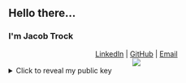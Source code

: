 ## Hello there...
### I'm Jacob Trock

<div align="center">
<a href="https://www.linkedin.com/in/jake-trock">LinkedIn</a> | 
<a href="https://github.com/jaketrock">GitHub</a> |
<a href="mailto:jtrock@geocrypt.me">Email</a>

  <br>

<a href="https://jake.trock.com/">
  <img align="center" src="https://github-readme-stats.vercel.app/api/top-langs/?username=jaketrock&hide=vue,html,css,PHP,Processing,Jupyter%20Notebook&title_color=ffffff&text_color=c9cacc&icon_color=2bbc8a&bg_color=1d1f21&langs_count=5" />
</a>
</div>


<details>
  <summary>Click to reveal my public key</summary>
-----BEGIN PGP PUBLIC KEY BLOCK-----

mQINBGFSLqABEACwOtHOpwByyIgf2E1lBTcQRK9Ci2eLtMkOjyqEzK+PtGqvpRKw
FrJOX4HHMqafLu5Jmv9zdXelwyqBRkXM+Q4RmxghzrmfjWeehv8xewtFkX1Izj9J
NLs94s20voDxsHVEcusoLV5XnzyJ9K13Tdx/1VU5Ll/5Huop56x9EONE3N8bFW/e
dotmBSA82dE0eGVreEcFosvtmGJpbVwbWHrhTAxwM9SAugM8+KU+Byfk9vy60DpO
lX/Hx3r9eJ27t6kqmGKi9lRBDU9vFO2k9BzxZ4Sxe7voJpq3Qk8aQkX2nKaqg5Yl
NTbuy+bbWD8X17LFtsspd1iMHtm+XnBCTVPZJrdE7afrqYiVFqzy0wXblgkTGvlq
WhT/UBS6kjk6AeFND5em/6wN4uKrl3ldC9ssECWMJqC3A6Ud8ElrZOrAmRnqRhsg
ryIwgJgGnT26pFarcKBG0Mgj6+3jBLjUDq283iwH++IzpZ8HxnjWb0VkyoF9pOmf
vvYHYvfwLkOBN+VwTD4gVv3707kjYwz4o1VlhgAA3mnJLyZ+Cvd5+xxYRalJo/0y
0OauSSHlo8lMe9XeXJfEJUFJfKmwkI3fSMfCGjvgP8SQTIQXBADcv/CHh+oVCymK
gRR4r652as2w2Fj7S3lQMqRo/X4q7fCx3lZJl09+pWsszmp3pqfBDroXrQARAQAB
tD1KYWNvYiBUcm9jayAobm9ydGhlYXN0ZXJuIHN0dWRlbnQpIDx0cm9jay5qQG5v
cnRoZWFzdGVybi5lZHU+iQJOBBMBCAA4FiEEXjlEdx2uBz1mK+4tRu56dPqJQvcF
AmFSLqACGwMFCwkIBwIGFQoJCAsCBBYCAwECHgECF4AACgkQRu56dPqJQvf8sg/+
Mos+erU3S3Pl0QHVe0LX7Aetr8QOAqw/Ne0qFGAOunLEQlNEaDIlsdVfVArcY8iq
rP39ToQx1Uo1x84J3kwW5/15elHrT9Wey0pQoU6si6Kw1Dgy0FlqLfpt23vc9Huo
gXFJF1xTKMR7IltCelSDwpx80kJ1Ph7cSxBd5/U41GqLMKsTSKfL2rHkTKO6H4WX
i0xtJEk2VkJmY9FASougDvunqY9bpR5sWx97BaouYA9LaR/mt7+CygwZWPZaRNrI
IPA65G49+u/r0ToQQNFlfPUKP+6qLQqgo/atVviCLutRwNUuft0MLQICJyzgvRD4
XqQj44rtgCZ6jBTaV4KB3lotr6XxfQVk4S5aR6UnitR9uB5sGX7M1595mSgkK/sU
kyxOJ+7agcKlmppP8Mafc1KBOW0vW9zGEgc3F2wlEUzDt3zkdZaOsMwdJR2TuAWJ
gy2fjcIdgdMdJoGKReYjOex3o8oGc1eGtqpR7QEOAy7Prm38v0DxAavADftFFSJL
YdiQdCwSbU1xX2vCyhOh2K8aEEfONAh6rLvxsuag81loUbsGCmwIuAvvfJCMM3RX
Smmg2pVNAf/l/W1tZQVBfX7Q4W86+X6wbBuuuxQnzbZswJLjjRpnBsWzaTigpT8M
20TpwMl6/5ItwLCFvGlZXsrQEwOyha353/k5giQWTeLR/wAAUl3/AABSWAEQAAEB
AAAAAAAAAAAAAAAA/9j/4AAQSkZJRgABAQEAYABgAAD/2wBDAAgGBgcGBQgHBwcJ
CQgKDBQNDAsLDBkSEw8UHRofHh0aHBwgJC4nICIsIxwcKDcpLDAxNDQ0Hyc5PTgy
PC4zNDL/2wBDAQkJCQwLDBgNDRgyIRwhMjIyMjIyMjIyMjIyMjIyMjIyMjIyMjIy
MjIyMjIyMjIyMjIyMjIyMjIyMjIyMjIyMjL/wAARCAGXAUADASIAAhEBAxEB/8QA
HwAAAQUBAQEBAQEAAAAAAAAAAAECAwQFBgcICQoL/8QAtRAAAgEDAwIEAwUFBAQA
AAF9AQIDAAQRBRIhMUEGE1FhByJxFDKBkaEII0KxwRVS0fAkM2JyggkKFhcYGRol
JicoKSo0NTY3ODk6Q0RFRkdISUpTVFVWV1hZWmNkZWZnaGlqc3R1dnd4eXqDhIWG
h4iJipKTlJWWl5iZmqKjpKWmp6ipqrKztLW2t7i5usLDxMXGx8jJytLT1NXW19jZ
2uHi4+Tl5ufo6erx8vP09fb3+Pn6/8QAHwEAAwEBAQEBAQEBAQAAAAAAAAECAwQF
BgcICQoL/8QAtREAAgECBAQDBAcFBAQAAQJ3AAECAxEEBSExBhJBUQdhcRMiMoEI
FEKRobHBCSMzUvAVYnLRChYkNOEl8RcYGRomJygpKjU2Nzg5OkNERUZHSElKU1RV
VldYWVpjZGVmZ2hpanN0dXZ3eHl6goOEhYaHiImKkpOUlZaXmJmaoqOkpaanqKmq
srO0tba3uLm6wsPExcbHyMnK0tPU1dbX2Nna4uPk5ebn6Onq8vP09fb3+Pn6/9oA
DAMBAAIRAxEAPwC1FGIpDGzPgcqSabdCB0dZ9skeMbHGQa5GTWr26X5dO1aYekkk
cY/Q1Dt1N8bdFiX/AK73rvn9KzURtkfiHwzp5V7iCP7HJsZ8RkbGx6jt9a5DUdMv
NLETXiIqSLuR0kDAj+ddbezanbQ3Es8NgmICyiKMnp2OTzU9rp+sXkMbNfwxRuo/
dw26jg/XNUK5wKsKkU5rs5/h3I8DNbXW256hJRhG/HqK5Gawu7K6e3u4WgkT7wc/
y9R70XGhu4Kev5UqrgnPUjgUjxlcBQy54ywqz5SiOOQEEHjI7UDsRJ0KZw3rUzBh
aquOcHn1pFUebkgYxVmaGbYYtgJZRj2/wpXCxTtkWVlQryh2rj/CrUyeQzh1K+aM
DI4qSDTZYLLzWjbe33SCOK6bTvCuoatb+fIigZG2RmwpXHf3qXNR3LjTlLY5iN47
ezWIyLLdOMFQc+WPetO10a4uIkeOI8MGA3Yzjv8ASu6sfDukaXbIkypJJHkqu3OM
9ee4q0ZbZW8qK2Cg8htnJrnliOx0wwumpwUuhzytL5okUsOBDCSFq8ugXD3CzRJc
TRGHAHl4+b1INdyrTeQpQGNlPHFTpO6oQJFc457YqPbyNPq0TirDwdc+c5CrGkoB
bPG1gOuKfZ+Cb6Fmjlmhfc+QUzytdSNQCli52nP8IzRJettVlJUngHPNL20ivq8D
mLjw7eS3M7RTxDMgIDfw1cj0NotSjuU8tXhHzhmI69a3EuiQVmUEf7Q6UjzKLnDn
93jIb19qaqSYOjElW1Cx7yQT1+U9KjnBdI3jTKnuB0qe1liYths88r71P+6yqDqO
1WqhhLD9irFhYjGqMS3JIWobt44ZVULhSP7taaKgk9iMZz0pbmFWVWjVTxyDzmr5
zndJoxJL23hRQzZBOBjtWVPfA+JWhZgSkA2I2MIzf4gV1T28OARg5GCFA5ritcR2
1mO0eBV8sEJNIcPLH1AJ9jxVRldicLGncZt4GkR1eQgj5T39KoahM1jaJGI1nvpV
2ww7uOmelLo/h221QNG2qyKUG6WCH5dpPrWh/Yuj6FfGWCWWWUxlE86QyEcc4zVK
SvYXKZPh2CK11/bODLcS2iSO5wAu7/OK64i1iBCAM/JIXmuLsJA3iZZNpkIsI1IU
44yetbls86R+SrxrGueADyPc0prUEWbqaION2UYc465FRqJbh1SGLIxwXO2qryrN
IRvPHBXGOaFjlzvw7noAelIDRGl3zKWjRUx1+bOaPsN1Zp5htklQ9XAyR+FT2V3K
HCtnH+0eVrWWF5ISy3IBY/eHT6YrJykmUoplNJ3eyAVgmU6sMVlPJu6zk8c88Ctt
tHS4tHJFzvAOU3YVvdawxp7KpRlaJSPuucsKtSTE42Fgma3hklEgYEDaN33vpUlz
fnyXSS0wygHiQEnPpTdO0ezBaMQ7wi/eZietT3mj2UdtxaKHPfmqTJOS8W3JXTo1
NtLGBKuZiBtGe2R0rKlkvNThWzW4IspcbvMGd0g5H06V176ZDcafNAsrJHKpDI3z
J+RrhrW7XTdTSzu5YUgjOZGTLYI/rTLTO2wTzk5ppjP1qxsHpRjA4q7mFjmvEQ22
dzk9LZj+orqtLtRHpdq+352RT9OK5XxMP9FnBzzbH9Wr0Czh22FsvpGv8qU3ZFRQ
57cSEDO3Fcz4i0CDXQ0UgVZYz+6nK8j2+ldbtIOMZzVKWErKWPPP5VlGRpa+x5pJ
4J1GxiUSzxPGRyEQkD06nj61dh8E3MkYVfLKuMF142ntkev0ruppY4/3ZIJcY+n1
pkcKWcpkQJsOCTnhv/r0nUOmnSutTzSLQLnzvMSFyYQfM64B9eetbFr4du9RbYpk
jjJDSyAc49Pzruf7SRcbUxgH5eAR6/WobjXBEhFuwOBzgDP4VDqvoarDxIdM8M2u
kYco0nGd8xz+Q7VotdSyIwVkwOyjiudk1t5PmkuNxPRSMgf/AF6YurbuGkC56np+
tYO71Z0JKOxrLcPGxZsYPrVsTJMEKuoYHo3asP7bGWMUkvJ5HOQaR71VcKQN31xR
Yo3hflWZIlHy8EkdKeksW0mRooxnIB4yfWsH+0d37uOTb6jPJqe3CSkeZIdq/wB/
mkBoTW0dyud67yeCADiqP2QQnZNJvHXDAgZ9vSklnt4nIhYRnvgdaqXN68S5W6yD
xtZev4UBYlluJrOVScNGTjjkH2+tTLOLhflxgc7azLS4haQb49xP3sn5D/wGrdxJ
Nbx5gs4QoO4hRyRT1Qgku5LaRcJg54PTircWoRSn58BgflYNzWTLfwTqEkRl9Bj7
v51QmZYf3kEu+MH05FO7J2O3guElIAYFupNOlkdJCN2Aa4+01VkdHVmbbyMVsDUR
PCr+YOnU9/8ACi7RLimbCyGEZQDaep9K5vxNDNdWz3UFxI6QcspxlV77TViSWXyC
uf8Ad54JqlLKyQMdqtsXLDdjPt71vTepz1IGvpfh/S1gRt01wzoGL7ypII9qiudP
tobq4SJQny8BjntWDD4jubeARwx52jcvmen4elZt/wCIheLiZm2jlhGm3cfc+lbR
g73Zyt6FqxuVTVVlX99ItqqYQfdwejVrbL24QsIl2E8oZeWH4dK5m2vY49RMaReR
M1tsCs3LADIJqKLxHqckB8udIm6q2MkkVo0Qjqxp+oRktHasg4IBlDcfjU0t5NFE
0c9o6NwEkjdSPx5rgZL++kZjdXl7PIeiKWXH120wtcuw2afO5HPz7mB/Oly33C53
D67opYW/25re86KXbaQf65qqnjiGzuwi2l288ed3lxl1k9xXMxQ6os8dzb6eUlA2
5KjFWYo/EsNw00YCljlgWADfpxRyx6hd9DrLn4iazc2jfYtBu4kxhjcIRkVkTeJv
Gt/GiJpcMewfKTsyF9yXGaztQ0/VJYhLJeXHllsMDIzKPbAxVZfDc1zhXu1lyOjE
t/M0KMFsDcmaIn8VMGMuo2loTx80yjH5Z/rVU32oxS4l8YWIbOSDJv5/Sr1j4HRo
1cxgkDblIxmpJvBkIfIkkLHjaDt5p80UFmUJfEWp2RUW+o22oRnJcpFtA/M1zksh
1C+Z5AUeR/m7KP8AOK7NvCVvGxUxndnaAXJx6k1W1HwwkcZijiDTJ+82L/Gv1pc0
eg0mdjtGOKYyccVVOsWZGY2kk/65ws38hUtnrttG7iSxvGjYY3GErg+vNTr0Jsc9
4pXFvOpHW3/9mr0O3KjTrUDr5S/yrz3X7iTUTIkduY2aMJGJHUbzuz68cVvxeJJE
gihFpCsioBh7leT+GaJJtIa0OrjGeR1rI1GcLcGJmAUcnB61QtvEV28yqyWgGcFY
nZz/ACGKfdmV2d8Kd3JVhiuaWh10IX1Kr3Y4Mab0J6N1PvSXV2hTkbGHLRk5x71U
VpzLIftcPyc+SgOR7k1k3uoO8nzMile6n9aLaHTctzXpYFgXDd/T6g1nvM0jZJOD
ycdz7VC8l6YfOWQyJ0JUZqAXkmdssOD3wpGaLA5E5nlEpHQenY1MZskD9DULXEUi
gAH8RTHcKuACT2CiiwJlprtVjIOT23LwaiXUlcbJSZGHAyKiXZIMyiQAd9uPzpWs
LBgHkujjIOxTjPtRZBzMv2l1cTybUgTYvVi3T/69X5rllxukBA52gZOazUuYoVCR
bI4l4AB6VnvqU13drbW8RAz80jcDHep5blc1jWe8VmyAxbudtIb+HBSdt/bay5H/
ANasS8ne3GxOdvJYk8/SsqTVpCuFt0YD+Ik5qlTuRKrY6vOnjDx23y5+bZJT21qx
t4sQTyRHsrqcCuMTUGBICun0brSG+cnMu5x6dD+NV7LuQ6x0FzqYnkJ3Bs/xKetQ
fb2VgQcg9VPFYkd3KzYJ3A9B6VftojK4HlOwPTBp8iQlNs0orlRKCHCA1qQXLpEx
QA84PHBrHk0/ylEmMEDorZx9afZS3Hmk7j5Z7AjFZuJakdBDeYLxElCQMAnipjF5
yCJ1wrD6/rWHLfqMHeBuGCucqf8ACtCz1AxFCrhlxyM5qdU7lOzRb/sKadVijP7n
kEscMc9gab/wilssMge2UhVOVYk449a2bG/SZRgjJOAD61bnY7pRnI2nIHHatVVZ
zSpJHExaeo8RGVk2olpGUY9TxjbXV2tvbR6fH5tvG27/AGeQKx0s2bX3uEkYqtrG
piPYjvn0rcZQkMWTu3Dj2NaSldGCjZjjp8EgBVAAeckU5dJt88s+D1GcVchQmJAT
gHtUpjWPqfpk1hzSNuVFJdPtIOgLD0bmpWgtwuDEu0+1WdqscDJ9lFP8krgrFwev
tS5mPlREsJjsGZEXBfjNVZrGG6w0luoYfxI20/pWtj/QThGJ3dKiETfxAj2o5mFj
Pgtb61H7q6jePJx5qZK/Uisy8ubuxkj+0WolmYE7o3GCPX2rq449sDZXIz0rOv7C
OZcErGg7sOQf8KtS7kswBqAZ0ZreRWYFm3DhD0GSKdAsc9wTHcCQN6OAc/jUt41t
pk6NDeWoRkIZSRjPuKwP7cRRJHb20N0QSS4jLhCT7VolckzjYeJZvvXxU/7JP9AK
kg8LardTKk+oygH7x+bAH516NtHYU1+nAo9uyVSPNtS0GPS0uw0rzIVTazgZHODi
tfTfCVmyrcSNJjjainbk+5FWfFUEtwgijQuXEYwD/t9/auqsIIYLeEM/IAJb1PtT
lUtEI0m2Z0OjwWEI/dYDE8biefas3V7wNH5UM/llBj5+hPrn0rZ1i8hhy3nAkDBJ
PQVyjxpdElCxjPIYqRn6Vzp3d2d8Y8sbGPdyXO7al7A6dghJJ9dxH8qqE/Z5RJNa
SzydcKjBR+fX6VqzW8ZlKCECXHG0Yb8f8a1LXSY7QCSXz7m5ZeEkbKRj/Gr5kiOV
sy4Ly9aPy4tNmTcPmRT0+pqSe3uTHGZ/IQ4yy9Tn61qzM8sRQHZEv8MQ2/hWDf3E
QH7xuc4VR3NSndl6JFWSSLDBkLHPZsUsdzbogLW5UjoWkrIedsySSBlTHygnk/QV
EIzcklNu49Nx4z6VqodzJzN5tStcfeVsdB1qBtWslUMVbIPZcms1LYliEzI3Q4HF
SGzU43g/L94+9HKg5n0JptdgaMskbZJ2kyY/lUlhMk8YcDYHJwD1fHX8Kx0sUctI
XJj3dPX2rdtIkijNxNgEJsjUdvYflTaSWgouTepQ1xmDhdxJC5PPr3rFBcd+frWn
cGa7fzJF+dhg46VAtq27djgVUXZESTbKYDA5PWpAmScg1a8gbxmpDbsDwOKfMJQK
yR7DnJA/WtJbkzOR5SJGq7UAJFQpCXOT0FOOVapbuWlYtRtFGhydzHtSPbRySGRS
VfsMZ4qvuIwanhnDTEuBj69BU2KCSVVxnaD3OMU6KdY24fODnillSKRwevoOOail
tTb8nJZj8qd6VkPU6rRJmuCxjZmROWBGD+BroI5mutwDASLHyG61yWiRvFuV8q6j
cOevtUl3M6yht5DZ+8D+lZNal7nTpbvbXqOUYRugjLdulXFMmPI2Ac/IzdM1ztjq
32jZEGYLv3Dce44rTk1Hy9wkj6nOW6Z7YNF2T7NM1nbYY13AnH05qe3aOQuZWDkd
PQVjR3UF8Sru0Uh5znp7iqMLSgyOMybcruDfLn1/GpBxsdmojReVAGOvSlMluBzI
i/VwK4e5uHljBMPmOOMmVh+eKqtZ3V3busem2yFh/rJlJOfarVNPqZSlY9A+02i2
8sn2uMBOuXGK5u68f6JA2yKZrpwcEQoWwf8ACuSi8Na3HOr/AGmIOnKgplR74rTG
heI5yc6vs4xiOJBn8wa1UILdmblJ9DTHiO71FGKXsWnwnlQsLSP+fTP50xm0ZnV7
n+2dRkJ+ZpEcL+QwKqHwnrDqRNrd0w9MqP5CmN4LbZmTVro57faWH8jVWgReRpQy
aJCN8HhlixP3nEak/ixqOTVZbqOSC00tIGA3Ze4RcDuOCeKzYfBVhIGWaWWQhiuH
lZs/nVK08M2dzr95awqq6fZBY32j5ZJG5I98DH500oCvI9ExwcCkIJX5hXNS+MYo
uXawj/66XX+AqzY6+9/91rVkxktCzMAPqRWDhJbm0WpOyLs+wyjdtOMZLjjHoPer
H2grFwAF6kmqUlxDvVXVXdR8rdRWddXbRI08zKOOF9/Ss3dnXFJIsXJsCWkvJA5H
JAPArKm1OS/uxBYQExAAeaeB/wDWrnNT1Ca7lMKkb5MBsDOBW3a3cdlarEny8c8Z
3GqUbA5XNfz4rWMhecH5mUcsfQVTvNYjQZlcKoGBEgySfeufv9SYyFlbGR6/drLM
j3EyrnJPU/41SgTzdDbfUpbzd5vyQR9FHTn1Pc1iSXAu7md0GIYFwG9c/wCNPvLl
UWK3hbICl2z3J71HbW+dN2AY82XceeoArSMUjOTb0KZH2pmfGEztVvbvWlZQM8wd
AY4QO4+8Klt9PLsvy4jXgAd61GgaKFgRlmGAMcAUOQRp9ypFbrbyu8eFV+Tz1pyx
RJbkt8zs2MdAahlZtxGeOwFETZKlzwvOKg0SRKbWJXTcA7EcKBjbUVzCzIjlSMn5
RjFXtNgeeR5COD1PtXQW+k+eAWXgDjNFy+Q463sHABMRA7DpWlBpEEqkuxDei11f
9iRkZdSMjqKE0hYRuGCvYd6buVGCRx1xoqgkxqT7ZqEaZIxICYrvl0sOwO3GT371
JNpQZSgUY9am7D2aOGj0plQHbuPbPas66tDE5BXHc/Liu9fTpIVyTu57cGorqytb
pR5mImHc9qLsXs7nnckZXpUChlbIHNdnPo8IjJMkRXOPlPNUP7CeW4ZFiYADI7Ei
rUjN02c3FO0cwkxnHrV21cSyCSZzkcknrmn3mkzW7uwQ7c9+1Zm5h8o+Uj9arRmW
sToTdoqBVYggdRVS6vj5YiGMYznrmsxZmOVOcdKkKcAA8VPKPmNfTplVvmbjGQPe
tdr6QW4DkOCMZI6VgQlUiJQkNjrUkbtKoEhKqOw71LiUpG8bxZAvl4Hy7W5+77VL
a3XkyMEBII5Q9DWRZoY2Y5yD0+tXRJ+8DHjA7dSaixW6OjWa0mh+WEJIBtwRzn1N
XbS4MltEWA3Y2nHQ1yq3RVg3IbPJrb025Al8qRsK/wB3PTNCIlG5tMVRgxGcdabL
OGOFj+THXpRsXd8wxjsehpZFWRTsXPHUGncysRB5S4VG3/XtVM5SeeN4gRwflGTz
V6CHYpx05yKzNU1NdPvliiiFxdXKbY4wcDcO7egprUTRQ1W7+zg29osjX8o/dqRw
v+2fYVa06yFhZJFFMZIyd7sw5dzyWNWtN0gWRe7unNxeyriWQnp/sr7VMUSGQ7kI
HXaBmqcuiJ5Shb+G9KtmXy7KEkeqAgfQVZe2hVnREAD4HHbFaDRLHt3ZOT+VVJXE
Ex4wCxKkf1qJNs0pRVyjcyJBBKzqNwwre/pXH6jetIGYkkg9639VuDdsUO4chR65
/oK5XVI/Kn8tCdoOeP5UoLU6G9CpaofPaTJA6Z9atz3IEZcD5jwD6VVlkEEIjJOc
biKpyz4UKOegzW1rmV7DXdmIHPtVmF/Kt2KgGV+M+gqsuc7iOT0q7aW7SHB69TVM
laiw2hnnUkDJUDJ9K37a0QIox8o9qSy08s4GMAcV0dlp2Mu5AXgCpbOiECpBYkIG
ACg9vaor2MbGI49PYV0ktuhiAT6Amsi9sGdT1wSASKg05TjJRvduOCas2lm8pHy4
Umtk6PJI4PlHA7CtG20p0c5TGwUAoEWnWRUKowcnpXTW1o56sBjpUFpZeTGoCEvn
OTWukTLsYA+h4posFtQFG4459aULHuIHzEdeKuRKcYZRz61KIhGx2qMfSrsSUUhB
I3qM54FXltImXAXipAinBIxVgOkQBI6elNRJbMubSY2x8vyehqK50m0lQAxoTjGC
K3mYOme1Qvbxtzt565FVyoFI5Q6dFGxRYQv0HNSf2au4TBMsBjPfFbrWqB9/JJ70
CJWDd1qHEps5K+0dJQSEGO+O9cFrmgPb4k8vGc1688IVmHVD0HpWXqOnLcW0ke3c
pXr3FRsZyimeJMjRuwK8inQkNx0YV0WqaRJbzkYyOzetYs1vJC5dFz6iqUrnO4tC
xzgOExjHersRUt854PGfSqYtxcxho1PmDnHr9KuWaGb93gCUcbWOM/nUsEzXtoIY
+Duce/8ASidIgu+CTOD90jBFVoY5og0ZDLg8oR0qRnMjDHyHpyeDUGgpnVoQRw4P
zD1rQt5UePG4E4/WsKVpVbCjbJnO0jqKuW0uyVMrgd6TQXO1tbx7m3EbLmQLx7j1
pZNQSyQrIAzquQndqzbZz8vzshx1HWrFvOtpcotusc8rAknPJ+pNNIykMTWLu9tI
RZW/kxzZKXU56fgOtWbHQ7e1jjnk/fXOS8krdXP9B7VBY2M1jE8V0qtE0jv8ucxh
jnj2Ge1aypPDCGjdXTGRx1H1pvyMyMrC4UqNpPYdqVVWPnOVfg565oVz/COT7Uqy
I5O44I7EYqSi1OQIj8ytnrWBqc3kK5djuK4Unpk9K2ZHQ59KzNZCvZh1cq69P/r0
7Dg7M43z3gttjZ3kkkt1J96zJJWKGViCM8D1qe4guHnPmkhQecdMevvVS5KwqWY5
APAz2HSrSNGzOumZ5sA/MefpUeACq9TUoiZY2uJjh3OFHrRZW73V0QB8ncjsBWmy
M7XZbsrGW5uREqFsjtXZ6d4dcckAqD19a2fC/hpYbUXE8eJJhkA/wr/jXSPDGi+X
GgC0tzohFIxbLR44RluTVmSBBGEHA9KvqmFyRiq8kbO2V/GlY1RVVQML6dKPIS5J
yrDHf1q6tsqtk9amWHfwD+FIpFFIViUhVyffrVuO1DYYoM+p7VIIGQFmx9KtQqTg
5wtIoijgZAfUmrSQrIFGTn2qVF9amijAyRwTVIlsRY1HGM+9PeBsjBqeOMADuaHJ
U8Yz71aM7lCS2aYjDOu3t2NWYkiVQuOR1JqRWxyw604BW44BqguGwY56UGNSBjji
muxQ7c5zS7vloJITHs6UBMAjFOX7x5pzHGCBmgq5TeMAkYqnKgWtOQbhntWbODms
2hnM6vYxyoWH3h+orkLrTdwbBAZR0PINd5eIe+eOhrk70rFMY3O0E/K2axejIkcx
FbkTZjOyReqH+la0IW6j/exgOB1Ip91bCRQyA+YnTb3FNt7jnDAOV+8p4INO5mlY
sxNGq7JldkHdXzj6Z6U5rK3uUIgYkdxIMfrUE1zG4PlquewI71lNqk9vclZYhE2f
vYzmhajbLU+n3AVYm5xwpPUfQ0tpBIkiQXCyB1OMn0pqauGUiTb7ZNSLfDckuCyj
+Enp9KGmTc6XygYhBCMt0Mg7D3960I440gEZhUKBg/J+tUbDUES1UbCU5O8ckZ9c
VrxyMybg42nkEc0jNjbZlifypyDC33CTnHsaIvLt5WiJzARmDJzx3WpliViCPmcA
kUjWkskaPG6Ryqd6ccZ9DQQR+ZGH+UlPXI4pZmQpliCvqOahjuPNm8q5QRSr1jPI
P0PcVPJF+7Zo0Cn270ALKnzEfhWRrTrb2udyqxOEyOpNbchy5OK47xvLJBDaMhGS
zdvamhw3OW1FgkrIJN8hzuI4AohhVbXz7kqE/hQjrVeGRH2qYxI2epJzippbkyzL
tgQsvCbhnH4VexqQG3lv5SwR0iA4JH8q7Dw5okbPGvljYCGfjnjoKxbeOeVwJpSQ
D85Hr6AV3WiDyoQAAOMGle5cY9TqQx2A1E5+fHYdaakpKDpUTysshU4x61ZokSM2
eTTV+aolmB+9gDOBVnGCB2oKAICPU1JD8pMSoc4zmhAFPAxUwkC9/rUlJipAfL+Y
5PpUmxQAMYqH7aBIUCnp1qMXG6Qj+dAy6CN3B/CpY8FuT0qkhBfdUySYYgdKZLNF
WHFPVA+SP1qkspOBVlHwoq0ZvQnCBVxgVA0aiUSHtUkhLREA4J71XdjFH83NUJEp
IfdlRkdDTYQTktnHpVeOVtuW6E9vSrWBtBU0DGsFyeKiZwgHHFPY8471HIu5Mc0h
oa8qiPOePas64IDknpV8RbRwKoXcZOSBnnmky0Z1wqurZrkdZhJ4wD34rr50fG0f
WuW1pDsY8j2rKWhMkcxFczxOEkLbRyjentUt2i3ERnT/AFi8k+1VJZMOckgHt2p0
MjKQv8DcA9voaVupjcptessmHwRnII70+aQyRluoH6VV1GIxyNxwDuXHcf8A1qn0
1jNbSIcH0yKrzIb6GfPC8KgZLxMNynrgVNp8wZzFI7A4+QnoTSNIY5DA3KHlfaiG
2W4mCBtmFJJHpT6EnS+H5WjumgkQ+VKSAWyPmHWuyt7d44QiH5B/ermvDiPeRTea
X3W7Dk8Z44J/DFddEo8sEHDYxWTEyS3SWOQYCkHnjrUx38HGAetLBncM9hUrYAzQ
KxQni87blsMpyrAdKgTewf8AebJFOGAHA9xV0gZqtcgfIygGRT8o9R3BoESTM3mH
piua8YQifSxkfMDxXTyDLGqF9ai4XbxnYwGfcUxx3PJrQN5pcnGwYAFbOjWvnW0l
7MhG8lFx7dT+dRNp3l6kLZON79T6V00sMFtZxocCGFcYPGaJSN4xMqKTZh+i54BH
JPrXR6VMSd247T0Fc1cTpLKXzhVGFAHWtbSLjftQDGSKEWjsY5ywU9AB+dSFgeWP
NU4gxKLggVowWLXEvzD5B1NaosjKZXev3Qfl4q7EuFy53GrQtYwgXgY4qrOyIpww
OOtDDcikuRHJtweRn6VnT30i7wDlhyMGlludxJ44qhPKoye7dakpFmG/3Beu6ra3
R25ArnTdKG+9jHapY74jI3ZHvQO500d58uG4NO+1AHrWJDc7hkZqfzMsAeaBG7Hc
jqSKuJdIRtHBFc+r9DxxU5u/LGWPHT6U0yWdA1zjAzk9hSmUN3rjb7xElo2c73HR
R1rCuvG1zHAVRALhj68KKq5m9D0l5kQ7T0Pej7YgUbWB+leTDxpqOP8AWI5zySuM
fSqjeKb3zi/mJlj0UUXJ5j2YXMZzk9O1SiVHQFWFeQQeKr15FJYnHHHGK2YPFd0V
ACEtnqQOlHMUmehMy5wGGfaq8g3A5rkrfXbiSQuUII5BU4rWtdWNy+10cE+nIo5r
lplqaLjOa5nXbcm3ZgD65rqywIz6Vj3yC5ttydR2pNXGeUXx2ybWPGSM1Wt7lreT
EvMXUNnp/jWl4htvIuGJU4OSfrXPPISB6ikldHPJ2Z0F8qT2yujB1wSv+FY1lKbe
dgv3T2qfT7rbmGXmM+/3feoriLyLgsMFQaSVtCW76kM0m+4YkYwcitnwzaR3Oqt5
7YjVNxGcZFYP3pWOOpxXU+Drb7RrbwscJ5Pzce9OWxJ1fh22aM312UIiu5MoD1AU
YH4YFbUaYXHoaneIDaI0wqjAA4ApoVx2H51iybj4uDk+lOk+7SICAc4okyB2oC5D
jJ9qiQbmaQ9+B9KkJIRiOuKYGbaoOOnamA5yCetQzg7cg5OKkKc5xQyZUg+lALc5
OC2D3890/CoNoJHU+1Ur+TeWMqbyv3UzgCte7T7MGijJ+bkt05PPFc/qJKJ/sjkk
nk+1StWdmyMia5w55DN3A6Ct/wANSB5Rk8/yrkbiYmTgAKPSuk8ISBrkitrERep6
dpqLdztsz5anqe9dAqJBHxgYHrWTpjpZ2LSNjHWuY1nxcfM2wPjHBNNPQts6PUdT
8rI3qAOea5PUvEIWMhGZmY9Q2K5q+1m7vm2A5X0I5NUBb3EpOScigTkbMmuuc7mb
GMBs1Ul1xtoG7d7g9KyXtJuep+tVRaTEnjpTsjO7Nf8AtZj1bdmr9rqAcdcn0rm/
JkHWp4WZWyTz7UNApM7GC/I2jrnqfStezuBKOeo4rjLS4ywyfzrp9LBYZ9T6UjdO
5uoxA9hVe5uNyHH8q1ILV3QdMY/Oqt1aBVOMkUiWzjtUkkclkGSB+Oaxfscz5JDE
muqubcFiMce1VJFWLnHFMhmBFpLFl8z7ncDmtaHSYIhlYwD2J61UuNXWJikKeY/t
0H1p1teXc5BknhhBPQDmnZsm6RtR2cIUfKPpirNvEi5C/KPYVHa2MVxECdXCv2DK
MZqK40zWLQO8bxXcfby/lb8jRyspM1Ihk4KjH96tC1KI2BXLWGoFpPJZmEq/eR+C
K2YnfPQ0FHRRybkIqswEe9MEd6jt5HOO1WHGQS3emNM4bxdYl7NZAM45+ledS8nc
K9i1q2jubJkU8cgkewrye6hT5lUgMp6YpIxqrUZbYL81dmYeWc9hjNU1XZKp6jIq
xcEg7cAqaT3IWxVjjzhR1zmu28GQYu7i48vho9oINcpbR7nO0AkDHPr2r0bw/YC0
tRxksASc96mbEb758tc9cc1GM7akk+4tRD7tZkk8X3aWb7vWmR/c/GmynGMmmAwd
DmmKMin7uKh3YJAoEWMgD7xpC6gHI4AzXNH4h+HAPltdSb6oB/Wnr410u4do4bS5
yBnLEYq3TaCDTZLcR75WZuUjXcxPXNcrqMvmHbjGCcKO1dM10l7p175SFSGBIJzx
XK3qCGVmJ3AtjP4VnFana9jnbtRvIA/+tW/4NIF8OwByaxbpVIY46dK1PCriO6De
+K3exjH4j03V5jHpLLnGeB7151cxkykMxJFdj4gvCbZIweMA1x8ud5PapRqxI41H
OTVhJoYvvMKzHmd38uIgEfeY9FpGubezjEgxI5OMnnNUlchySNgXAcfu4Xb6L/jV
K6uJYBl7OXB9ADXOX+v3kinYxjXPHNVE1K5ngP76YzA53b8jHpitFBmLqq9jf+2Q
ynauQ3oRimtwcisyeC5RY2QtKzDJwOQa0rBZpocTRsjjs3ek42HGdy9YtuYA+teh
aLB5iJ7V5/Zw4mUehr0vQ12Qr6msnudVNXR1VvAEQZweKztRiO08DrWjBIWTOORU
M/zjDc07DlCxyN3ZsFLAYx3rlNevYtPiCysA752pnlh6/SvUHgTyzuGR6GuF1u1s
HvX+0QxvL/CxXkD0q0jnbZ50bia73bCEUD0rIuLq6CBxMx7E56V6KLO2YEJtGPYU
6LR1Y5Tyf+BRiqvYmVJvqefWN1eiNjAspcfxrnNdbpmuataxo0iSyrtGT3Q+4rrb
HS4lwJSpB67VxW5baTpoQnbuJ69MH3obTCNNx6nJxa9ZanIsepWjCQfdljGGH0ro
LMI5AilWRCuQSea0zpdm0Bi+zK4JyOOh+vaoF0ZoZh5OFUdcHkVmboswRntVkoQu
G5zUkFsVAzzTnjJIHTmlcRRubNRCRt4INeN6tAItRuEVSPmOP/rV7jdJuiIHBxxX
kPiIBNWmjfGCcilfUU1dGEoVghz0PNW5oSYtw7DPWoEQJIFf7jdK2NLsmvbgWpbA
Y7dx6UMiMblTSkH2lC7BQDliewFd2PEGlx7VW5AGBnAJxTz4f8K6JAjai8odvunz
Tk//AFqhm0HR9XIfQvENxbyAHELlXVj9SMiiye450Km6RZk8U6OEUi5Y/SNv8KjP
inSwvBnb6Qt/hXJSaJr6SPHJe3QdWwQGA/pTG0LXSP8Aj/vB7eaMVVqZytTWljs4
/FWm7Pu3R56CBv8ACmzeJ7IkbbW9Y+0Brj18P6r0kvrzPtPio7jw9qA6XV0wI73B
/wAaP3YrTOwHiW3YfJp9+3/bL/69MPiKMsQuk3xb0Kgf1rjl8PXJC7ppife4b/Go
/wDhGZWkJaRh9ZWP9aFKmHLMqmxWN8bDxU0MawtvbILfKAe9aWoHZeOowMdqxtTl
dYIiD1er1bsaqCUeY6KzukjjRBnc2d/pt7U3UkWa0k4G4ZK+xrP0O5a4jaN1Hy5A
I96medgjoxGRweKwlHlkbwnzROclJOc9O9aXhly1xLjjBBFZl4QF+XoT6VoeGSPt
cqnuo4rR7ER+I7LVCZyDxjAGBWJcRBV64zW7PGzWzSIpZlXIX1pRpBuVQt0IG729
qhG7RyX2C7vn220RWEHl+xNPHhxxKC5DkDGM8V1lzatDAECGOGLoB3rIkmYEbQR6
ZquYjkRVh8NQA4aCDGc5YZrQg0+xtMRrbwggZLBag86f+8R7CkEVzLkDcQeu6rUh
cqRPL5A5RVPuKy5n3SAevQVoixlJ28cdcdBTRZKrBiMn0obBRbY7T7UmVDjuK73T
0KwqR1HSud0i13NlhxXWW67VUEYFZnVTSWhpw/LGCT160soBA5p9uqkcimz8EjGK
qxb1IziRNp71zWr6PJJcGQrvjI4A6iugL4NSo6twelCkYSpdUeeHQE+ba7g5zwel
C6ReJhUuSQfVa9CezjfkIM+tNFggAJXOaq6Zm00cOmnaihG2VB7GtCzsbnerPMeO
w4rqhYREY2AGnLYKnTv0zUMaK0ETRoCTk1aiJYZIwak+xsD14p/2V1XKt+dTcY0f
KelRyp8+RU4WRV+Zcj1FQu4JOfwpisVZ+EPPavIfFQzqsxOcBga9a1CZYoGYnAAr
yTW5PtF5Occc/wA6AexmpGZbYOeu4Dmug8PRzC7aVFUqHAAPc1j2BSa4SM5KId2O
u4+ld1pGnGwto3b5ncl2x29hSbCmuo3WtEe5PmzcuR17D2FcTdQ3Gl3YljJV1OQR
XrRT7dbAk7QOTXFeJ7VRAXVMKO/rTsdlKTNX7WuqaPb6lHnIwkv19TUDEkcmqPg5
vtOk6hbM3CqSo/WnjkDgnj1rnqKzMa8EpExkYHg5qN5yQeRkdc1EVGcBTn61Wnj+
cccjnrUo57EvnKrHeMDFNWRgM5xn7vFUTJJKpVF4z1Y024uLpYnC7DjGTjpVKJF2
P1WFft8uWOeKwtWiRYI+cndWxq5/4mcoye1YWqDMUA9ZAPz4rsXxkP8AhD9BnhhM
yySBSxBUE1ZvHUTsynIbnjpXW6b8NdLusvJf3McaDMkrYCj1FJqHhXQFg/4ld9cS
hRtLO+7DeuPSqqWbJoQla9jz+6QeWWUYIPSn6BJs1QD++pFWdZtI9Oulh8zcHUFd
wwfoazrVxBfwuDwGFRbQ02kepacGYLxkd62cxxJyACe3rWdpAc265TBNbdtpolYS
y5PoKxOpGXNEtwfmUspHGOKrHTIncfuun96urFjEMFgDikNvFnOwUXKsjlv7OXG5
FGM88VL9hUp0A+tbskahcAAD2rNuXCqcHkU7hyJmXNCI1ABHHWqgtvNk6E/SrUrs
3HNWbEKMjPNPcdrFnTrbaAuOTW8LfDKfQVU06MPJnjjpWyUUDB61SQR3FgGFqKdS
TU8YwKjlHvTexdik8ZKkd6Zbh1k2yfgakkmCnmkSRGkU5qBNlpZFVsd6d5/QEY96
i+Xduz+tI2COop3JtcuLIGHGKnjAxWXG+18HpWhG4xipuZyiWhGGIPalIGMYojPy
g08CmSQkKBg96rS2aONw4ParMgGc5qPf6Gi4mYd/bf6M4YZGK8c1p/IuLjjrla9v
v1DRspPUGvDvFOV1R4hkszYA9aEJvQl0mzYW0cuCWHzAjvXpmmXc0mmxQmAllXP3
PmrnPCentd6FFvT54+g71NofjS8tppLSdG3I5XDDnI9e9LqaQV1odtaxGWEl4iB0
AIrjfGcflxFAexIzXXWOvLdSKrsPm/SuY+IULRxxSLnD/Ln3qjandOzMXwaPIsby
VwdrIcGlX7ow/ardqBZeH0jAwzACqJIC5JxXPU3JxL94UsY+c7h6Hg1E4MxBfgAc
L/jTggfl+fSlkCgcZqDnIFQbQD+HanPEsiNGxxn0pMc5pwUnvSbAztYliGqT8qMG
sS/ljf7Mu4A+cmMf7wq3rVyg1Wf9yvXuayLuUGayURqN80fP/AhXpKOpzOX7tHde
MNTmtdOttNgkZFlBllwevYCuPtby4s5PMhlZT3Gcgit/xlGxktZ8HbsKZ+hrmV4A
HvWb3PUpW9irFXxFdvNMjtwWXpnNV9Lk894Vc/6t1Y/TcKd4gGGt/dD/ADqHS4Sb
S9nwRtVduPzzWz+A8p/xmj6D06IAJgDoCPpW0oxx0rI091W0gcHIMS8nvwKuSXgC
cD8a5D0Iosu4yRmot2e4NZf2wu/J46VMJ1JxnNI05Sac/IcViXAO7/Cr8s+Cdx4r
GvroAkqQAepoRSVijdXgjbaBmm6bdPcX4jXPTP0FZd3PuJwQfpXS+E4bW30qW+uG
AeZyBn+6KtGbdzqNNhMca8ctyanurlUfb6VkDxJYxq218nHGKxzrIlmPzcE9c1TZ
pTjrqdrZzCUFc5IpZmIOK5nTtWEU24tkDrWvcapbyjejduQaL6FSWpMIfNb3zUV7
aGFBMnY8iqSa3Ch6jPrmrK6vHMjI5BUjFTcmxXaeQc8EetEd6dxywwKVUJXA6Vi3
7G2lyDgUmSrHRC4HUdasRXhXGcc1ytvqiORlwK0YrsP0IqRNHUwXO8delWRMMda5
iK9dOetWlvgybucjtmqTJ5DUmnAOCTUCzDcTnisx7tmGQRQZvlyDQNx0L13KrW7e
uK8tm0WbUvFPmMD5anO49/avRLiXFucdazbGAfbfMHTBqkjnNHQdPWyh8sdNxPsK
43xfZvD4lurtR8spBJAx0FehRxytGqRD5ick+gqvr+kQvpMjvywXOcd6drlQdmcF
pV/suEzngiun8TRrqen6cf70yg4rkbLTZZtRSOJWbacttHQV3V6qJFaRNjMWXI9O
KlHXpucjq0v+m/Z48mKEY49apjAHKHnvmnSTrLK785LE/rTTIMADJrnk7s45O8m2
BIH8DY+tMZxj/VnH1pwcdwaa7qeKkkZ5i/8APP8AWnRN5kgRUAJI6mouKfDJ5Uoc
YyPWple2g1uYWsWEj6pcNtJ+boKx7+2eK5sDsOBPGMn/AHhW5qjsNSuMOw+bsayN
Qmk+06aA7YadAc/7wr00/eOVr92d/r2nG98LG4VBut5mzj+6eP8ACvOHJQkHqK9x
0a2jvdHuLaRRslLIa8h1zS5NP1Ga3kHzo5U+hx3/ABpTVnc68HVvDl7GH4h5j09x
wGjb8eRRoc+yxvRKSQcD9KseJYtmmaK/UNCxz9SKo6fGRp7Y4MhLA/yqr+4c3L+/
Z7dps5bw9YzONjNCpYehxUdzqXzBQeg7VS0u+F5oKsDnAU/gR/jWTcXJ3Hr+NczP
Qg9DWS83OTuPH5Vdju153PXLw3J3c4xVr7QpHXNI1ua93qKLCTn2+tc1eag7sVVi
frUN5eu7FFPt9Kjhj55HPrTSMZy7DAWdssetTzXckdisQcgJnAB7GplgzzQ9uCh4
pkptHOSarOjkCFnBPVWq7b6izANG5OOqnqKJrABiyDGe1V/sxDZxg9M1asF2jZt9
WlV1Jyf5VpNqEskf7v8A1nZS2BXPQwMCCxyK6GwhjLrux60mWpMybuHVC4Z9SAB5
8qJcD/69dR4btry4KmYHaB1IxmtODRrechynJFdBb2nkRoqDIAx0pWHzaD4ocIR3
qhqGkJdRMCcMehxW0F+Xp2prR5FBFzy7UNOu9KcuNzx56jmptP1QS7AWwc+tdvf2
STRMGHGK4TVvD9xZP9ptMlOrKKhoakdPE5kUFTketS7wMYHNc/oWqbwEbPPGT29j
XRNGCMipTNBqyE59KfG5GAemaYEPIp4T5c96pEyZNK2U6Zo08bt3HQ4qJn2rz6VP
YMEZA3Bd8AVZzNG5HM9vC22FmY9PSkuIvtVkxvWB3DARTgYqy67QMc5qEQZbLcin
c0SSRizXun+H7SQxxgEjOAMmsSe+nOmXOp3KlGlXbEh6gHpXQ6npUNw6seQGyRXL
+KbmKV0sYjtSIAvjufSiTsi5TUYnMCQDnnPfmneaMfxfnTvJTH3j+dHkx4++a5Tk
uJG29gPm/OpJxtYYoijjR8hiaW6wW6N+dFhpkFLzmhWUHlT+dPUiRgsaMzngKO9S
7FGdqawNqE2SyndWRewo95pmJFIFwpwep5FampQu2oT4wRvPesm7hdbzT9wIAuF/
nXox+I5pfwz23w2c2HYfvG6fWuI122S+1bUYCv71JCyN/Su48OHOn/8AbRv51x92
hPiLUWC5y/WrnqjGE3B8yOA8WIF0DSM5EkW+Jx7iqcUPlIiKMAKABV7x3IPtSQdD
GN5Hucc1sSNpVwEBtyOFDMjc44zWctIpHZSkpzlIn8JzSRzSWpbMcsZ2j0Yc/rTr
j/j5K1rajLYxR2rwWxiSPG1k6EVnX67dQRx912yPcGsGdMWViMPjNTldsZJJAxk0
Sx7bg47mrF9a40aaQfeGF/M1NzVvQyYV3ybm43c1pwwg4GRWc7iEKB2FWIL8Lgsc
AVbMTUitdzFegHenPaHBAGR71U/t23iQB2qufE8Z3BVHsaLMd0WJrFiPlwRTI9ND
feP5VRfXmbIVuD7UkWssJNxYkD2ppMaszXOkNkFCMH1qxaWUsM2JGG09/Ss+PxGe
Fxx3p/8AbrsAQA31p2Y0jvtOVQi/OrehBrfijUr/AIV5OniGeM5UAY6c8Vaj8ZXM
DDMg/wC+utNIHE9PJCZFQtJnIHQd688fx3PH80igjuRTT8SbNCPMDrnvtOKViLHf
TMApB7jr6VlzRxH5SQwPrXL/APCdWt6cRPu+h5rQh1FrmDegLDFRK6C1zF1GxfS9
WjuITtilOD9a62zb7Rbq2Oo61k6zCZtJ3t95ZFKj8a1tPRo7RC2M7eBWLepsthV/
dsVPHtT2A2mmTMDKAPxpWGRn0rSJnMqtJ83rWNfa0sHibTLQNtSMM8nOPmPQVqtg
Ek8c15Vr14ZdVeaJ/m8wup9ADxWtrmLly6n0LbzrNCjqcjHrT5ZAEODXmXhzxmFt
VSYlDjoa3brxXarFu8wnjoKlaGvu7lzWNYXT4i7nLHhB6mvOpJZJpXlkJZ3JJNWb
zV3vrkyyJwPugnoKg+1jtGKynLmMZSuR80tSC7HeJad9qGM+UKixIyAZkB9DU123
zdDTUuctgIATT7iTpQIrDJqxaymC5jm2bthzgnGar+YvanCTvUtXWpaZmahzfznH
8ZrNmdhqWn8nHnLx+NaOolv7QmweNxrNlB/tfTuf+Wy8fjXox+I5Z/wz3Hw22dOG
eTvPb3rkp3f+3tQVSceb0/Gus8O5Gnrn+8f51x877NZ1Rz0V2bP0FXLoc/Q8v8VX
Yu9Zv5A2VDlAf90Y/mDXXnSor2GK4gGJSi8D6V5zNK0sbSN1dSx+p5r0WxuGt4ba
VD/yzU49eKzruyR0YZ2bOtg05bTSYTOoaVFyqn+E1jXq+fEJB95etad/qqSWYkDc
OM/SuXGrxpdgNny2O1x6Z71i1c7Uy3OwEiN0Fb/kfa9DniUZJTIx6jmueugSuB27
itzw7ejcI5CemBWbNU7owXs1uLfGCGxnNc5qcd1ZnK5PoRXo19YLa3LGIfu35HsO
9Yl7ErsAyAr05q4SsRKNzy+4uLgyfvHce2cCrVoolGcnjnrXX3ugRXC8ID7elZA0
K5sZD5a+YjKRtHUV0c6a0Ob2UkyxPpJhSOTDBXGQQaurok8ZjEhcb8bR61qJNE2n
RRzgBsr8p7GurVrefTY2fa0iTIRn1zWPMza7RjR+Arh7cOszFyM7Mf55q9ovgqO+
QmWRwFPrg5967qwkRZE6YyOTU9iI4bm7CgBTKSMH1700ZutJJpHLXngizs5IN9qs
6S8AgkYPvSaj4RSzRJY4I9pO0hYx8ma7u5uYVslMpGFf+dZ2r30K2M7D5mC5VF6n
FDTCNWbOU8UaJBbeHBLBEhkVVYqB74NcR4h0BWuIbbTALiSRPnI4VT6mvQpribUr
VYjGUiYDOepp1tYwwOEWNR71UE1uaKm2tThdF+GUaBLi8dzIDnKttA+ld1b6fHbw
+XGpAA79a11UMNvb0oZMjAqKjuWklsYt/ab7WOIjgyAn6CplIWEIRgirtxGC656A
VRlI5K+tYWK5ivKQsmM1HNOAAoIzUMkmZM55qAuZJAfStYoUmJfTCKzmY/3DjFeN
Xs+66lI67sA17Bf7pIjGo+9yfYAV5EbdftMrO38bfzrWJy1Wb2lOiWqBxkkdKv21
uWaYgkZxgE1zyX0scQRWwAc5xVK71q+Byl44z8pGB29OKn2bkzNzUUdqbRvUUC0b
tzXnp1bU8Em+l/T/AAqJtT1A8m+myP8AaxVLDGft0ejm2YGl+zuR0NeajVtRHS9m
H/AqkOs6k33r6XP1x/Kj6t5i9uekxW7odzAge5FV76+tLf8A110ifVhXm731zLw8
8jfWRj/WoCe/ANNYddWJ12drN4n0+FP3XnTN7JtH61lT+Lrxj+5ghjU9N2WP9K5x
iKC3GK0VGC6EOrN9T0bUFzezN/tGssndrGnjH/LVf51r3uPtcx6Dec1mHb/wkGmB
ennDr9DUx+I3n/DR7Z4f3CwTOfvHr9a8t8R+JbSy1HVbaEie4ldkyvRPUk10nibx
Bc6L4Ljhs2P9oXrGKMgZKJ/E35cZ9SK8daDym+ZwW71tY5rlVhiIqOQFxXe6exOm
2mc58pa4VgCMHnNdro8m/RrMgniMA/hXPiVojahuO1vUjpumocbjI+0L0+prN0ZY
tUYyyZ2qxVkz361V8X3JkvLW35xFEX59WP8A9apPB7H/AElc8Ag/pUuNqVzT2j57
HXNyME9uKW0kME4YHFLtG3JJFV1JWUjqQaysdVOd0dpDcJfWoVh8y55rGvYtu4Dn
BpLC4MLqM/KetWb9QRuHOalGxlxSbZdrDitOCK1lUBztJ71nyAEio2dlHBq0wWhs
iwtXyrOpFDaNC6BlncbGDhVbjIrnGu5lYhXOPSrEGquiBdxzmtDaLT3OqSfUBEfK
mCt2YrnFJbz6rFJI735k3vu2+WAFOO3tWZb6ugjZGfJI6+lO/tLur5zQVyQN9nub
+EQ3E+YyQWUcZxV9LWKNFZn3Dvk1yiak+8bavwzvNxIWIHbtVJpEySWxsGdG+SMY
AqaDLHJPSqdtHv6dK1I4sdBxUuRk2SwcZNWAo61GqYA4p+CBnOKyZDK8655FZNyd
oK8ZNa07hUx3rInG7PFKxNzJZWwTUcAGWJ6jirUg52npVeZSzbYgS7kAAVokEmT2
ds00Lyv0PC143eoBdXA7CVh/48a+gFthb2aRADKryR696+f9bSVNWuwiMQJ36d+T
WkFdnLVlZFbzgTsKsuO/rVSawlL7owHjH8QPQe9RvdXCsElBB9GXFXLS5YkHIHtX
RFHHKVzIdwWIU5A4zTdxwR2rS1Oz25uol+Q/6wD+E+tZmKpkBmkz2paSkAUUYooA
OtJS0UAekXbf6bL/ALxNZ8uf7SiuQQDbnfwvGf8AJq7qUhja5dMFl3EA1jXN2xto
1Q/KRk+uazhHW501Je6kJfX89w5Mk0jsRjLHJx6D0FZFxtDVYIznNU5T8xrY5yIn
LfSuu8PNu0SJepV3X9eK5Cux8F2wvLO6TzCpik38JnggVhXV4nThYudTlRzviSTz
NeucdE2qPyH+NaHhD/WXWfas3Xoymv3q5ziTrjHYVSSeaKF4o3ZVkPzbTjNNw5oc
pm5cs3c7nUPEtjYxtGjGefptToD7motL1ZNTty2Ak6H50B4A7GuF24qxY30thced
FjPceo70OmrBTquMj1CKXMYIOTjNadtcfaLdQcZx0rBj8y2l2SAA4DDPcEZ4rTt3
2nJxXHJWZ6kJXJ5Y2J6dKruuO1acQSVcjnNNnsyy5Vc0iznZ05NV8N6VrS2zk7QM
e1MFmxHIFWmK7KCMyjABJq7DvJG2M/Qmpk092wVBP4VftdMuQ2NnNO41cbAJS4/d
4rdsLdi4LCktdLuAQxHHfArZt7VwBuWgGyeCHAHStCNPSooYiSOK0EiCLk0iLld0
Kp71Uu5vs9uHfgA8Vq7Qw5FZ96E27TgqOx9aQJmdJIZCp7dagm6ULIS3QfhUV1Nj
gelCIb1M64lVCSTjHNTeHbVru9a6lB2RnKn/AGv/AK1ULjM10tvD80rHp6e9dhpt
qlpbrFHnaPXvVohskkHynj8K8D8RsLfxHfIcArO/Q9zX0DKu5R9a+fPHsTW/i2+I
Jw024Z75Fa09zCt8JVMUd1GI5VUg8gnrWI0T2l68THpyD6ityBGWNPXtVbW48Nby
4w3Q4rpscQ+CVSm1xkEYOehFZ13pJBMln+8j6mMfeX/GrMOdgqzAWD8ce9Va4jmi
MZyMY7Uhro7+wiuhvIEc398Dg/WuflieGRo5FKuvUEVDVh7kfSkpe9JSAKKKKAO/
1xjHDdFT+8dii/jXOnckKKxyQuM+tbuuMX5B6SkkfnWBM+5NuOF4J9TSjsaTE3fI
TVRuSc1YHKVCRyaoghxWroniCbw+bia3H75gPLJPy56HI71mE4qOTGw0NXKjOUHe
JYkmlv7l7q4cvLId8jnvVUEbc461PzFp/P3n4H0quThRSJGsatW9g8gDygoh49zV
mxsFCG5uNoCjKqT1/Co7m9ZzsXG0egpgeoJajV/CelTjCzrbIVf6DkH2qjbzywyM
koI28MG7Vc8JStL4Ist7Z8p5I/wDHH6UzUovNTzB/rF6Y7j0NcclqehTlojQtZl2
/MfpWxCqui45yK42yu8BgWwR610em3gDBT+NZNHXF3RqDT45AWZQMU1dJJk3KuI+
tXoJUIBVgccGp2nXGM496aGVo7HYM9avRRBQOMk0guowAAwz6VMLhAPm4plXLMEY
AHoPStNVVlAI+lZsM6HB3CtOORHQbWBxWisZyuKiYzgCpGGFqPzVUcnjNVPtqyFs
Egg4qWQW3I7HGOtYt9OPM25A4qe5vSI3yQFx1PpXMahfkFdzA7uDj9KVhN2JJJjE
7uX4A+gFZV5qe5gkbEseM9ap3l+8x8lSccjjofrVnS7EySqzpuOevpQkZuVzX8Pa
fsJnkAMh/i7iurjAHH41QtEEajaBV0HDCrSESN9w14L8TwE8ZTL3Ko35jFe9k/Ka
8I+KoA8bA+tshH5mrp7mVb4TGs5CbQqQMqwINGrRFtOLgElGDHvxUVrhtq7sZHT1
rRUB4JI2+ZZBtOO2a6lscLMWFhsxmp0bnOazgXhkMbjBU4NWI5M9DTTA0VlG35hk
dDVC6slu22BgJgP3bnow/umpGYhcikMsZGGGSehHahiMF0eKRo5FKupwynsajNb1
xCNRt2YgfaIwQH9R6GsHORUNWKFpKKKQHbatIUimOOsmBWJcnbGsYGABk/U1saxj
AjB4aXNYk8geVjjAzSjsXIiQnHNKy4NPSP5c4xTHPNUSV2GCaIwplQPjbnnPSnOM
0beKAFu3DquDxnNSWVpvYTyEKin5Qf4jVaT7q8d60RP58JhdhyPl9qAIbu6ed9vR
V6+9Unqzs2Aoe1QsvzGgD0TwLOZPCd1Eesd0cfQqD/WtGVsZGeDXPeBpsWuqQ46G
N/z4/pW3O/Ga55rU64P3TLvEMVx5iHr2z1q9Y6iNocZHYg9aq3J3JjrWRJI0MoIP
Pf3qHG5rGpynZJqpDAhsdxz1q6msOYhk8Z65riI9Qy43ZB9RViO+ySN3PYE1HLY3
VVM7mG8SVg2Rj1q99pJbG8dO9cRb320AZq2upkKCW+Yc9aLF852Iv1jwrOBU66sU
H3iDjrXFLqQZNxbDdc+tH9qBEBZzk/wihIHI7k6q0m4yP8vYdqhm1CGMB2bJHI5r
i31JWixI+AeinvVGXVCU2yMfLUcL059KqxDmjrNV1tXgBjkIX+LBrmnvJbq5KRHc
xOQc8CqEHmXrhmBWPqAT0H0rYtohGoVF6+nU0WMZTLdtbBOWILnviuq0m28uJSTk
nrWTplkxZXk6/wAKV00EZAGBxTRFy1EoA71KetNTI7c09ugplCs+EzXg/wATZfN8
WRPnOItp/OvbL24WOFufu14L4/m83W1kGD9K0gjKq9DNtQRKHVuewrWtnKuzHAXI
rEsCNwYnHbNbMR3SHcAOBwO5reJxSMvX4RHcLcx5Al+9xwGH+NUbZjgZroNSRbnT
poh1HzL9R0rDhtmRQzuqD070xXLWd0ZHqKqxpK/CjAHVm4AqzuwcRqT7tSFGfmRs
+w6UwHRTrEBAh3MT8z/Wql3o5T5rdsj+6afNJsU7QMVpWsi3Ft9BStcLnLujxnDq
V+tNrZuFyxUgHHtWdLbgE7PyqWh3On1Js3g6FUyaxQu+UDGcmtCSQuHc/eIJ/Oqt
quZif7ozRYtslmwqhFAGKplTnmrEjZY81HjvTJImXg03HyipsA00JzikBVkGHUfp
T5ZlivEAAKrgMO2adMnKkdfWqjxuWJPOaBl1mR5CrMM9jUR+U7SRkVDNjzTjtTkc
yLtPUdDQB03g64C395CSB5luD/3yT/jXRzyryO/tXFeGpfL1tATgyRun8j/Sulnl
59OKyktTem9BJJMniqdwA4z3oaQ575qJ3JqSrlVuDTPOdTnPPvUzAGoJITzgZoDm
ZIupMowSR707+02dcbqz5EPSosGnyoXtJI1hqJz8rk+x6VIL9snPfrWSi+1WYYWY
cUcqGqkmXTdytjagX0JOau20ZlZSxLN1+aorOweQgbTjjtXU6XojF0LKcVOg7tjb
K3ZsCOPvziulsNOC7Sy5Iq3ZaZHGg+QcVrwwBQGYD6UrFjbeAKRV9BjgVGABUq4x
RYLkw9aa7bV61HLNtQ4IFUJrxfLLFsD1ppDuZ2sXRSJ8HrXinihjPfHbljnoBXZ+
JfF0CzSQW6mRwSpYngH+prhJbqW4m3OcE+nWtoxOerNPRENkhijHnDYCeh61dN7t
G2NCW9SKgMYAPrT1AxitEjnbEYzykF3wM9qXyo1OSCTTuvFNamIGbjAqM5pzH3qN
mGOaAKl2xEeT0yM1o6UwbhT2qpMgfS53I+bcNp9R3qLTLvyZV3H5SeaQdC5eKVme
s6Q54rU1EjfvHQgEVmRx+fMsY/iOD7ChjRoBsWz9eWAFPtRiGRj1JxUfW1U+pJxU
z4ht40z1G4gUiiu65Y4pvI96RnpM55NAhwxQR3puaN3GKAEmPyVTEm51GepxVvcG
TA6iqcS5uVHYGkAyQ5kc+9ICR0q+LJZItyMd3XJ6VC1jMp+5u915oAm0uQrqVtL0
KvyfbBH9a6SeTDHnvXNpZTbRgBT1BJxg1rea0gBkxuI5qZI0i7E27caYxpqtTjzW
ZqhgPNSqgIPrSbc9aFO00ANltwwJxVcWRZsVd8wHrVi3CM2CwFArEdrpIcjIrctd
HTjj/CpbSIY4wR9K2LeMAAHH4Gp1LSJbDTkQjgD6d66G0hUDKr7VnQGNQP5GrqXa
rwAPrSKuayKoGP6U9pFHGazVuge+fxpjXYXg5qguaQmA5zzTXvAM/MKw31E5O0Mf
rVN7tsne4WmkK6NmfUDyFwfc1ga/qq22kXUrNjCEAZ6selZGo+LLK0RlSTz5AOiH
+Zrh9W1y61WPbIQEDZUCrSM5TsipMGCK+SSDzmoWO5Qehq1CwmgZT1xVXo+30rU5
i0DlRzmlBINRK4HU0klwq9DQItAjFMY81QaV3+6TxU0MpZSG6imBKx4qvMxYhF5Y
nAFSSSbVNS6fAdxupRgD7gPf3pCItQAhsltwclVJb6mqWndWXaGz61JqEu8OwOcn
BpmnA/aF44zS6lLYv6oSu0eiAVDYRbYzPjBbhfpUt8Dc3fljgd/YVZijXAUcIowK
qwiugHkQqc5I/rS3bhpCATgcYoQj91wAAlV5myxNSWNpT7elM7e1LmgQoakY4GaB
SP8AcNADVbrTobeQyGVdvORzUa9DUsFwI3O7lelAALWQHMc21x2PSpPLv923zV+g
YVK11b7SQDk+tVpJo355BHQigCRZbuNsSMGHdSOtWIt5immTc0ceNwAzt9zVWN/t
EbgJI5QDMqDKpn+96A1Lp13LbwX9qgG64h8p8gHjn8jz1pbjLgfj/Z96sRyR/wB9
fzrn1JKjLE596Vo2Me5DznpUuKKU2jpQodcoQR7VC4INc4lzNCeHI9aspqkwADc/
WlyFe0NUtSpIVYEHms4X4P3lxU8VwshwCM9eDS5RqR02n32MZz78Vvw3IZARkVxU
DkEYNbtpMVA9O9Q0UpHRrPxwasxzkd/1rFjnOAcjFOe/igXdNMiehJppXHzI15tS
itl3SyBR656Vlz+KNOGD9qL9sIuTXGazqP2y9Ls/7pOEXOfqayvtb9UQAepPNaqC
6mcqjvoehyeIrHYxSYsw9BzXParrV3dgxwnZGTgt3rBklfy15OcdvWmlmdgSTyMG
q5UQ5tjZbOd+BtxnpnrVTbIPl8t8g9lNaH7wgASNx6U3/Sx0nPHqBTsRcpjz4SHE
bY78EVO370NKincB8ympfPvR/HkD/ZpstzIApZAcn6ZoAoNIzmlRGYc08ICxOMVK
BgUANSIVKAFBOOaUDApFBmbYvPrQIS1tmuZst/qx1PrVu+mVEEaEAdMCrI22lsc4
HHNYFxcGWVj2ouCRHcckDPWruloPM3bQQP51UiR7hwqDLD36Vq20Rt0EYO5j94jt
SSG2PC/O/XLHJJqyu0AA01Y+BuyKeYCR8pzWiJM1SSR7LUDnLGrBGF99tVm61kaD
aO1FApiFpH+6adTWHWgCJfu9Khb75qcVC33zQA5frT2QFSPXiowcU5ZOcGkM6HUf
Es1zbQ4WJJWi8iUom0SxgHAYeo9frWCXK3AfuQO1P89lidAQUcglSuefUelQMSWL
UgJDuDEbSeafEeSpyAemahMhADKad5mdp64PNUILiPuBVf1q9J8wz61TYYNDEAap
7Z9t1H/tHbVanK2HQ+jD+dIdzqI42Q5FaEEpUZPQVUj4AFMup/KXCnr2qEjS9kTX
msyQvsh257kisKa5luHLPITk9ulMlJcMxbn3qONgVq7W2M22xHbHHQe1OUgDioj9
6lDdM0wuWmYbaImyMVC56DNEbYJoEXd23k+lPSSqnmZpd+MY607iLwZT1xTJo1ZD
ggdxVdZePel388GmFiuBzzxT+DSPJF5jLhg+c+xpym3P3ncfhSAjlf8AhHU1cskW
IF3OABnJqsot1lDEyHPQGpzdM0ZVIRgjHzGgCC8vHu38uAMw9hUMVj0+0SBB/dHJ
NWwk2wDcET0UYpoQK3NKwXJYlSNdkSAIevHJ/GrUYRB1yaiQKFNNdwBnPNUBa83B
5wQaUTgD5Tg1ms5PRjUZmdAcmi4WHuc9z0qu33qKKgtjKdt4zRRTEKOlI4oooAjH
Q1A/DGiikMTNL9aKKAFHpRj0oooEC8gj0pQgHSiigCdSSh9qhkFFFMSIKG4U0UUh
o6xHHloeeVH8qy55GmlkfPy5xiiikipFd2+UgVEvFFFWQFIelFFIAzxmnK+4Ciig
CQfKeBUir3oooEKU54ppUqcg8UUUxjiwX5mXdTf3ki52qie1FFAie2tw4Dt90fqa
tiPLEHpiiiqQiOWUMMKOlVyd3FFFIYMxMeATVNpGBwaKKTGMeWTIwajeR93zc0UU
gP/ZiQJOBBMBCAA4FiEEXjlEdx2uBz1mK+4tRu56dPqJQvcFAmFSL7YCGwMFCwkI
BwIGFQoJCAsCBBYCAwECHgECF4AACgkQRu56dPqJQvdQvw//XrxR+WNjnMNNnIR6
2YVPmPbAqr2caHMVz2SRjP6i4NL6Aryj1sd5O5468RosPPdLM1dgrZjh3utgLNHE
+yb3crUlPsp9q9TkCgTCGexXybuLpS5qGdWngGda2yI7QKRA/IUXstjt5ri9OnQ3
1HaIuUd48wUPWN+9W682McGkNMZmOn9iyGe9r9EgW+GJ0kA8aLmXHAjujhh8rwCD
3etNmCZzmoiF5lyP/IALoPe2OlT9t0pV4NJ6sjSAc9wFp5+GMH84LpXmCG4LySQ1
DkH6ZGVhm8eTxOoER9t/o+3rUIJE1hQ5gipv8k99Y8gXGEkAgFele9/o1TDkMDoC
MUsGkTkLcGD4CBUb9cRhuM2pe/p6hXMuAhzZuYdqrVRGp8sh0iUkhyyzk36CdZwz
rjCCRfAPUsjjSc3tOU35MoOiXNBz/Du50is1CxvLpV6dhu9V+0k/aB6jUB1xIrZ0
+O52PeKn4QSI1BWUeq0+aCxBkOz6dPbfp4VMSAPi2emGqa9GgpN7j1fnKXGDo4MZ
BBn524F7gCfat/iAfrG2u0rxJM5yLqLAD5sTuCqjMF7DaC2NuSHJNp+EnKtWtXcy
Ds6A3AbHZdYX5ueg/748IQjP8bW02CevAX3eg0s1OWxmdxOZMv1jpJdM+FUrq47m
t54NlrMrtSCrU+GvSdx/pezjiGa5Ag0EYVIuoAEQAOl/OEoQTedjLLiunK4k3K1j
3vjA9OPwABDjgPeSoD9ZZ7bx3AGHFFw4YlfCoZegt2gW/kjv2q4sM3Al4sfmAGgR
v1DE1RLhz2D2QcMVghkwZCBtK4faCPg4CjqwUYzZkO0C+1HqxQOn9WCbTJdK/Izw
oxhyl3i4ML+RW1DLLg/qHSRdARNdb3/Rn1gA7PXurepu55hU4H7d7EIbzxfGJkol
0Ne+VB8zelMhnTUEfhc9N1moNb1JfQO2x+SDf1e+s9SKMPhrY6KyUaOvAKyt5pru
6z75EsYHcxmuSTTiMJw53whDCpkjgxhh+6eMtXB7LQ3wzXnwbbDujyLSkNhuEhn4
ObnnKsqbb1CjI1aLgDZpg5JWR1TrMfOdS1U+DGWjNqyjOVfeS1ftypem6XI1/ud1
kj0QA+rMm6WU5olSu70Wt+WK0ZfzClSdOEkWBkSxz8ioePjdkuIo08/kqx+tKLaE
y7Em/Jz4hGFdSC/Y7qU7TafskTPMHps8ILqBfp/Yt96/8nm/MBVjKN2yNI7u6WZw
nfYEk6wFL6fUcd9LttjU+PjINWiyNntgIEHHKtBk4LCHQh2SSYXt3rJ7Ej27FPHL
ORuRLq2y90jOgzY6Zg4ZMB3nDpboRedA67EiiofsGeDNhV5xkcFLuM/YBu2cKtqY
W5b9B7FEvlUSmWE9Ts4dABEBAAGJAjYEGAEIACAWIQReOUR3Ha4HPWYr7i1G7np0
+olC9wUCYVIuoAIbDAAKCRBG7np0+olC98E4D/9s2gkJ/78asbag7yu6zWau+Xvt
Moj9rAF/xIgiBvlW2Pv/m6QlOL61Jatlr/lExNTiz+gWQ0aBVp/cS8lgNLv0DsPr
VOotarTsq6iWNr1HO4ZYpLvpFwFpRtqThIyE8o3+jaO0nzNu8FP9hQZZ8uD2Mux7
T5PsOr1I4lE+NvSVsHBrNPnZo0WdE4tyAd41yD2hjmwXDaD5vN0qd4DPPeRyOS9R
0Hc7Urd9I/NYo9ZJPIbc95HGYiIG2c3UV8A6ZOzHzPuMfereTHGTFEMwvUgIS+u2
ewAUwg+sUbVqLlE3+tjbGK3ukdMPNT+iLJq03PzG+yUvdm0elPXde/bDSaplqZaY
xcrbc/eQmA3/egM1mwCXXqaTldtVZfHfhAnC9blalT7M/tgU0GW/cTmQRWJWaDwD
y/l2Elh9IYoQIIsOk7OflIVhp1Vk5igiIPcFNDgNVUiyNbXlJMBRsQSrlG/Py/Jj
p0IQBzj7qPqRN/S/6Beyzy8Zt5/s6WZHLXK2aNyQq1HmDCb2wWyuMFJ4a1EOxwXm
pF7l26HY6qYJymu3sQNJNZN2mLV2e7edl+0iX3SqM2qT5K3M0WAMrOmBr/6Iulc0
AlyUvzyRJ5Y78KsxVT6OnKXXGA8/IGM/TY66wA1Y/elzBQIXmDjE9P41RSMSU9NN
tM5c8ur8t470UAJ+QA==
=4Kgk
-----END PGP PUBLIC KEY BLOCK-----
  </details>
